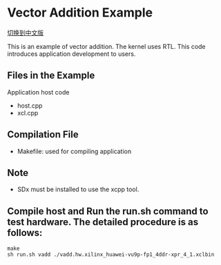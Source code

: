 Vector Addition Example 
============================================

[切换到中文版](./README_CN.md)

This is an example of vector addition. The kernel uses RTL.
This code introduces application development to users.

Files in the Example
----------------------
Application host code

- host.cpp
- xcl.cpp 

Compilation File
--------------------------------
* Makefile: used for compiling application

Note
--------------------------------
* SDx must be installed to use the xcpp tool.

Compile host and Run the **run.sh** command to test hardware. The detailed procedure is as follows:
--------------------------------

```
make
sh run.sh vadd ./vadd.hw.xilinx_huawei-vu9p-fp1_4ddr-xpr_4_1.xclbin

```